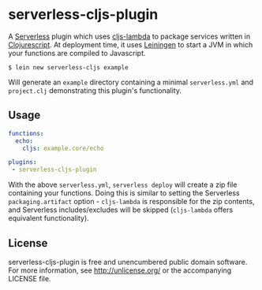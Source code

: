 # serverless-cljs-plugin

A [Serverless](https://github.com/serverless/serverless) plugin which
uses [cljs-lambda](https://github.com/nervous-systems/cljs-lambda) to package
services written in [Clojurescript](https://clojurescript.org/).  At deployment
time, it uses [Leiningen](https://leiningen.org) to start a JVM in which your
functions are compiled to Javascript.

``` shell
$ lein new serverless-cljs example
```

Will generate an `example` directory containing a minimal `serverless.yml` and
`project.clj` demonstrating this plugin's functionality.

## Usage

```yaml
functions:
  echo:
    cljs: example.core/echo

plugins:
 - serverless-cljs-plugin
```

With the above `serverless.yml`, `serverless deploy` will create a zip file
containing your functions.  Doing this is similar to setting the Serverless
`packaging.artifact` option - `cljs-lambda` is responsible for the zip contents,
and Serverless includes/excludes will be skipped (`cljs-lambda` offers
equivalent functionality).

## License

serverless-cljs-plugin is free and unencumbered public domain software. For more
information, see http://unlicense.org/ or the accompanying LICENSE
file.
